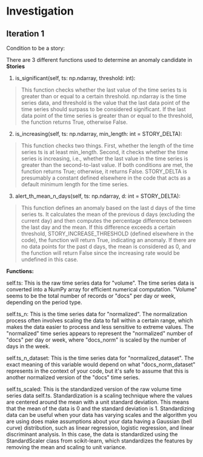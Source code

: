 # Investigation


## Iteration 1


Condition to be a story:

There are 3 different functions used to determine an anomaly candidate in **Stories**
1. is_significant(self, ts: np.ndarray, threshold: int):
>This function checks whether the last value of the time series ts is greater than or equal to a certain threshold. np.ndarray is the time series data, and threshold is the value that the last data point of the time series should surpass to be considered significant. If the last data point of the time series is greater than or equal to the threshold, the function returns True, otherwise False.

2. is_increasing(self, ts: np.ndarray, min_length: int = STORY_DELTA):
>This function checks two things. First, whether the length of the time series ts is at least min_length. Second, it checks whether the time series is increasing, i.e., whether the last value in the time series is greater than the second-to-last value. If both conditions are met, the function returns True; otherwise, it returns False. STORY_DELTA is presumably a constant defined elsewhere in the code that acts as a default minimum length for the time series.

3. alert_th_mean_n_days(self, ts: np.ndarray, d: int = STORY_DELTA):
>This function defines an anomaly based on the last d days of the time series ts. It calculates the mean of the previous d days (excluding the current day) and then computes the percentage difference between the last day and the mean. If this difference exceeds a certain threshold, STORY_INCREASE_THRESHOLD (defined elsewhere in the code), the function will return True, indicating an anomaly. If there are no data points for the past d days, the mean is considered as 0, and the function will return False since the increasing rate would be undefined in this case.


**Functions:**

self.ts: This is the raw time series data for "volume". The time series data is converted into a NumPy array for efficient numerical computation. "Volume" seems to be the total number of records or "docs" per day or week, depending on the period type.

self.ts_n: This is the time series data for "normalized". The normalization process often involves scaling the data to fall within a certain range, which makes the data easier to process and less sensitive to extreme values. The "normalized" time series appears to represent the "normalized" number of "docs" per day or week, where "docs_norm" is scaled by the number of days in the week.

self.ts_n_dataset: This is the time series data for "normalized_dataset". The exact meaning of this variable would depend on what "docs_norm_dataset" represents in the context of your code, but it's safe to assume that this is another normalized version of the "docs" time series.

self.ts_scaled: This is the standardized version of the raw volume time series data self.ts. Standardization is a scaling technique where the values are centered around the mean with a unit standard deviation. This means that the mean of the data is 0 and the standard deviation is 1. Standardizing data can be useful when your data has varying scales and the algorithm you are using does make assumptions about your data having a Gaussian (bell curve) distribution, such as linear regression, logistic regression, and linear discriminant analysis. In this case, the data is standardized using the StandardScaler class from scikit-learn, which standardizes the features by removing the mean and scaling to unit variance.